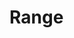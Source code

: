 <EuiPageHeader>
  <EuiPageHeaderSection>
    <EuiTitle @size="l">
      <h1>
        Range
      </h1>
    </EuiTitle>
  </EuiPageHeaderSection>
</EuiPageHeader>